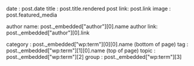 date : post.date 
title : post.title.rendered
post link: post.link
image : post.featured_media

author name: post._embedded["author"][0].name
author link: post._embedded["author"][0].link

category : post._embedded["wp:term"][0][0].name (bottom of page)
tag : post._embedded["wp:term"][1][0].name (top of page)
topic : post._embedded["wp:term"][2]
group : post._embedded["wp:term"][3]